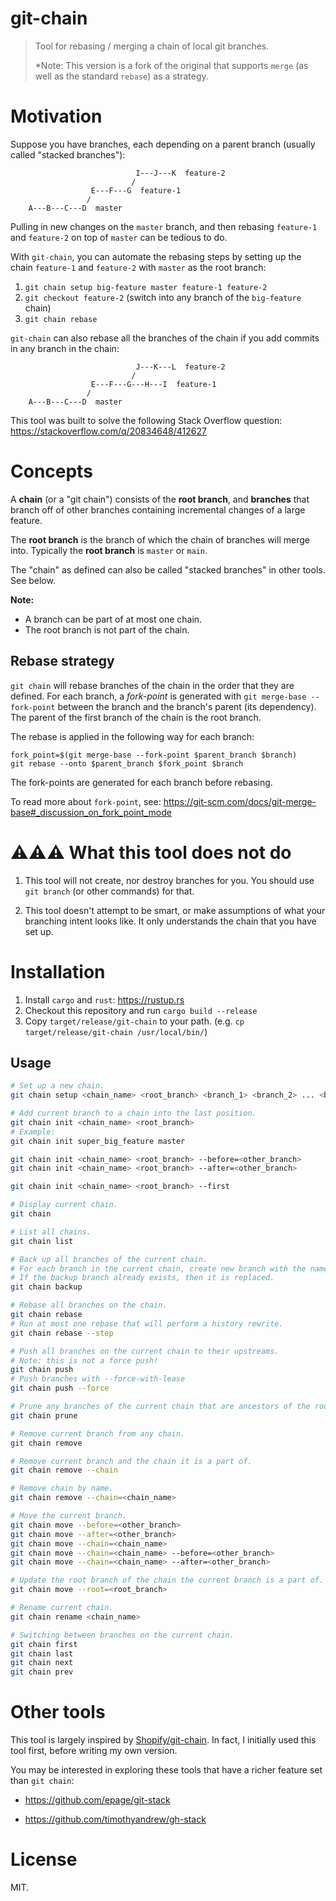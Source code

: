 # git-chain

> Tool for rebasing / merging a chain of local git branches.
>
> *Note: This version is a fork of the original that supports `merge` (as well as the standard `rebase`) as a strategy.

# Motivation

Suppose you have branches, each depending on a parent branch (usually called "stacked branches"):

```
                            I---J---K  feature-2
                           /
                  E---F---G  feature-1
                 /
    A---B---C---D  master
```

Pulling in new changes on the `master` branch, and then rebasing `feature-1` and `feature-2` on top of `master` can be tedious to do.

With `git-chain`, you can automate the rebasing steps by setting up the chain `feature-1` and `feature-2` with `master` as the root branch:

1. `git chain setup big-feature master feature-1 feature-2`
2. `git checkout feature-2` (switch into any branch of the `big-feature` chain)
3. `git chain rebase`

`git-chain` can also rebase all the branches of the chain if you add commits in any branch in the chain:

```
                            J---K---L  feature-2
                           /
                  E---F---G---H---I  feature-1
                 /
    A---B---C---D  master
```

This tool was built to solve the following Stack Overflow question: https://stackoverflow.com/q/20834648/412627

# Concepts

A **chain** (or a "git chain") consists of the **root branch**, and **branches** that branch off of other branches containing incremental changes of a large feature.

The **root branch** is the branch of which the chain of branches will merge into. Typically the **root branch** is `master` or `main`.

The "chain" as defined can also be called "stacked branches" in other tools. See below.

**Note:**

- A branch can be part of at most one chain.
- The root branch is not part of the chain.

## Rebase strategy

`git chain` will rebase branches of the chain in the order that they are defined. For each branch, a _fork-point_ is generated with `git merge-base --fork-point` between the branch and the branch's parent (its dependency). The parent of the first branch of the chain is the root branch.

The rebase is applied in the following way for each branch:

```
fork_point=$(git merge-base --fork-point $parent_branch $branch)
git rebase --onto $parent_branch $fork_point $branch
```

The fork-points are generated for each branch before rebasing.

To read more about `fork-point`, see: https://git-scm.com/docs/git-merge-base#_discussion_on_fork_point_mode

# ⚠️⚠️⚠️ What this tool does not do

1. This tool will not create, nor destroy branches for you. You should use `git branch` (or other commands) for that.

2. This tool doesn't attempt to be smart, or make assumptions of what your branching intent looks like. It only understands the chain that you have set up.

# Installation

1. Install `cargo` and `rust`: https://rustup.rs
2. Checkout this repository and run `cargo build --release`
3. Copy `target/release/git-chain` to your path. (e.g. `cp target/release/git-chain /usr/local/bin/`)

## Usage

```sh
# Set up a new chain.
git chain setup <chain_name> <root_branch> <branch_1> <branch_2> ... <branch_N>

# Add current branch to a chain into the last position.
git chain init <chain_name> <root_branch>
# Example:
git chain init super_big_feature master

git chain init <chain_name> <root_branch> --before=<other_branch>
git chain init <chain_name> <root_branch> --after=<other_branch>

git chain init <chain_name> <root_branch> --first

# Display current chain.
git chain

# List all chains.
git chain list

# Back up all branches of the current chain.
# For each branch in the current chain, create new branch with the name: backup-<chain_name>/<branch>
# If the backup branch already exists, then it is replaced.
git chain backup

# Rebase all branches on the chain.
git chain rebase
# Run at most one rebase that will perform a history rewrite.
git chain rebase --step

# Push all branches on the current chain to their upstreams.
# Note: this is not a force push!
git chain push
# Push branches with --force-with-lease
git chain push --force

# Prune any branches of the current chain that are ancestors of the root branch.
git chain prune

# Remove current branch from any chain.
git chain remove

# Remove current branch and the chain it is a part of.
git chain remove --chain

# Remove chain by name.
git chain remove --chain=<chain_name>

# Move the current branch.
git chain move --before=<other_branch>
git chain move --after=<other_branch>
git chain move --chain=<chain_name>
git chain move --chain=<chain_name> --before=<other_branch>
git chain move --chain=<chain_name> --after=<other_branch>

# Update the root branch of the chain the current branch is a part of.
git chain move --root=<root_branch>

# Rename current chain.
git chain rename <chain_name>

# Switching between branches on the current chain.
git chain first
git chain last
git chain next
git chain prev
```

# Other tools

This tool is largely inspired by [Shopify/git-chain](https://github.com/Shopify/git-chain). In fact, I initially used this tool first, before writing my own version.

You may be interested in exploring these tools that have a richer feature set than `git chain`:

- https://github.com/epage/git-stack

- https://github.com/timothyandrew/gh-stack

# License

MIT.
